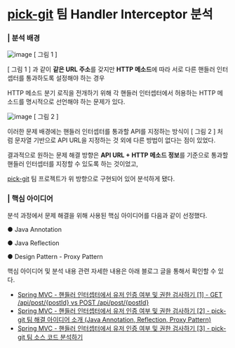 # [pick-git](https://github.com/woowacourse-teams/2021-pick-git) 팀 Handler Interceptor 분석

### | 분석 배경 

![image](https://user-images.githubusercontent.com/70354365/192001431-9da4ce39-3212-4244-8dd4-e6ae7ae69c4f.png)
[ 그림 1 ]

[ 그림 1 ] 과 같이 **같은 URL 주소**를 갖지만 **HTTP 메소드**에 따라 서로 다른 핸들러 인터셉터를 통과하도록 설정해야 하는 경우

HTTP 메소드 분기 로직을 전개하기 위해 각 핸들러 인터셉터에서 허용하는 HTTP 메소드를 명시적으로 선언해야 하는 문제가 있다.   

![image](https://user-images.githubusercontent.com/70354365/192002100-c029171a-9a09-4ee5-a285-ee91c9a7844b.png)
[ 그림 2 ]

이러한 문제 배경에는 핸들러 인터셉터를 통과할 API를 지정하는 방식이 [ 그림 2 ] 처럼 문자열 기반으로 API URL을 지정하는 것 외에 다른 방법이 없다는 점이 있었다.  

결과적으로 원하는 문제 해결 방향은 **API URL + HTTP 메소드 정보**를 기준으로 통과할 핸들러 인터셉터를 지정할 수 있도록 하는 것이었고, 

[pick-git](https://github.com/woowacourse-teams/2021-pick-git) 팀 프로젝트가 위 방향으로 구현되어 있어 분석하게 됐다.  


### | 핵심 아이디어 

분석 과정에서 문제 해결을 위해 사용된 핵심 아이디어를 다음과 같이 선정했다. 

● Java Annotation

● Java Reflection

● Design Pattern - Proxy Pattern 

핵심 아이디어 및 분석 내용 관련 자세한 내용은 아래 블로그 글을 통해서 확인할 수 있다. 

- [Spring MVC - 핸들러 인터셉터에서 유저 인증 여부 및 권한 검사하기 [1] - GET /api/post/{postId} vs POST /api/post/{postId}](https://medium.com/taekwon-v/spring-mvc-%ED%95%B8%EB%93%A4%EB%9F%AC-%EC%9D%B8%ED%84%B0%EC%85%89%ED%84%B0%EC%97%90%EC%84%9C-%EC%9C%A0%EC%A0%80-%EC%9D%B8%EC%A6%9D-%EC%97%AC%EB%B6%80-%EB%B0%8F-%EA%B6%8C%ED%95%9C-%EA%B2%80%EC%82%AC%ED%95%98%EA%B8%B0-1-2e736844d46b)
- [Spring MVC - 핸들러 인터셉터에서 유저 인증 여부 및 권한 검사하기 [2] - pick-git 팀 해결 아이디어 소개 (Java Annotation, Reflection, Proxy Pattern)](https://medium.com/taekwon-v/spring-mvc-%ED%95%B8%EB%93%A4%EB%9F%AC-%EC%9D%B8%ED%84%B0%EC%85%89%ED%84%B0%EC%97%90%EC%84%9C-%EC%9C%A0%EC%A0%80-%EC%9D%B8%EC%A6%9D-%EC%97%AC%EB%B6%80-%EA%B2%80%EC%82%AC%ED%95%98%EA%B8%B0-2-pick-git-%ED%8C%80-%ED%95%B4%EA%B2%B0-%EC%95%84%EC%9D%B4%EB%94%94%EC%96%B4-%EC%86%8C%EA%B0%9C-java-annotation-reflection-85d02cc20b32)
- [Spring MVC - 핸들러 인터셉터에서 유저 인증 여부 및 권한 검사하기 [3] - pick-git 팀 소스 코드 분석하기](https://medium.com/taekwon-v/spring-mvc-%ED%95%B8%EB%93%A4%EB%9F%AC-%EC%9D%B8%ED%84%B0%EC%85%89%ED%84%B0%EC%97%90%EC%84%9C-%EC%9C%A0%EC%A0%80-%EC%9D%B8%EC%A6%9D-%EC%97%AC%EB%B6%80-%EA%B2%80%EC%82%AC%ED%95%98%EA%B8%B0-3-pick-git-%ED%8C%80-%EC%86%8C%EC%8A%A4-%EC%BD%94%EB%93%9C-%EB%B6%84%EC%84%9D%ED%95%98%EA%B8%B0-7aad4ffc8297)